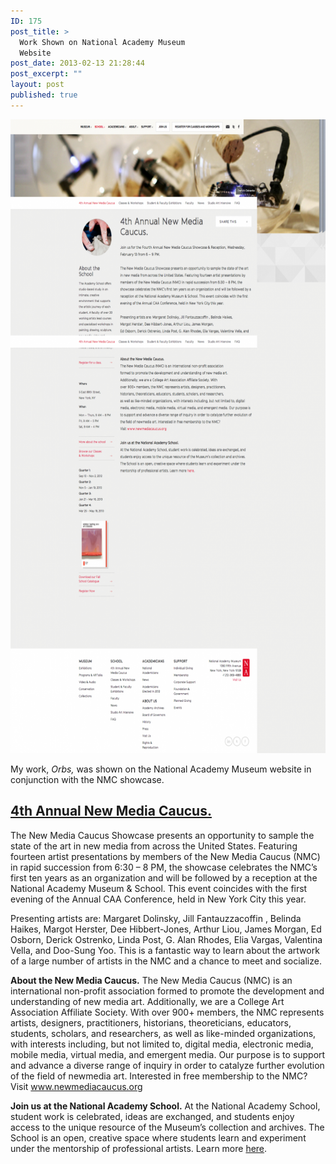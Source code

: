 ```yaml
---
ID: 175
post_title: >
  Work Shown on National Academy Museum
  Website
post_date: 2013-02-13 21:28:44
post_excerpt: ""
layout: post
published: true
---
```

<a href="/uploads/2013/02/4th-Annual-New-Media-Caucus-National-Academy-Museum1.png"><img class="alignnone size-large wp-image-181" alt="4th Annual New Media Caucus - National Academy Museum(1)" src="/uploads/2013/02/4th-Annual-New-Media-Caucus-National-Academy-Museum1-631x1024.png" width="625" height="1014" /></a>

My work, <i>Orbs,</i> was shown on the National Academy Museum website in conjunction with the NMC showcase.
<h2><a href="http://www.nationalacademy.org/art-school/4th-annual-new-media-caucus/">4th Annual New Media Caucus.</a></h2>
The New Media Caucus Showcase presents an opportunity to sample the state of the art in new media from across the United States. Featuring fourteen artist presentations by members of the New Media Caucus (NMC) in rapid succession from 6:30 – 8 PM, the showcase celebrates the NMC’s first ten years as an organization and will be followed by a reception at the National Academy Museum &amp; School. This event coincides with the first evening of the Annual CAA Conference, held in New York City this year.

Presenting artists are: Margaret Dolinsky, Jill Fantauzzacoffin , Belinda Haikes,
Margot Herster, Dee Hibbert-Jones, Arthur Liou, James Morgan,
Ed Osborn, Derick Ostrenko, Linda Post, G. Alan Rhodes, Elia Vargas, Valentina Vella, and Doo-Sung Yoo. This is a fantastic way to learn about the artwork of a large number of artists in the NMC and a chance to meet and socialize.

<strong>About the New Media Caucus.</strong>
The New Media Caucus (NMC) is an international non-profit association
formed to promote the development and understanding of new media art.
Additionally, we are a College Art Association Affiliate Society. With
over 900+ members, the NMC represents artists, designers, practitioners,
historians, theoreticians, educators, students, scholars, and researchers,
as well as like-minded organizations, with interests including, but not limited to, digital media, electronic media, mobile media, virtual media, and emergent media. Our purpose is to support and advance a diverse range of inquiry in order to catalyze further evolution of the field of newmedia art. Interested in free membership to the NMC? Visit <a href="http://www.newmediacaucus.org/">www.newmediacaucus.org</a>

<!--more-->

<strong>Join us at the National Academy School.</strong>
At the National Academy School, student work is celebrated, ideas are exchanged, and students enjoy access to the unique resource of the Museum’s collection and archives. The School is an open, creative space where students learn and experiment under the mentorship of professional artists. Learn more <a href="http://www.nationalacademy.org/art-school/">here</a>.